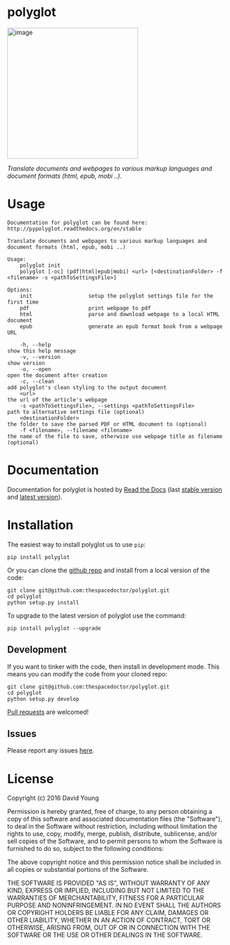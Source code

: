 polyglot
========

<img src="http://i.imgur.com/eifuDPP.png" alt="image" width="300" />

*Translate documents and webpages to various markup languages and
document formats (html, epub, mobi ..)*.

Usage
=====

    Documentation for polyglot can be found here: http://pypolyglot.readthedocs.org/en/stable

    Translate documents and webpages to various markup languages and document formats (html, epub, mobi ..)

    Usage:
        polyglot init
        polyglot [-oc] (pdf|html|epub|mobi) <url> [<destinationFolder> -f <filename> -s <pathToSettingsFile>]

    Options:
        init                  setup the polyglot settings file for the first time
        pdf                   print webpage to pdf
        html                  parse and download webpage to a local HTML document
        epub                  generate an epub format book from a webpage URL

        -h, --help                                                      show this help message
        -v, --version                                                   show version
        -o, --open                                                      open the document after creation
        -c, --clean                                                     add polyglot's clean styling to the output document
        <url>                                                           the url of the article's webpage
        -s <pathToSettingsFile>, --settings <pathToSettingsFile>        path to alternative settings file (optional)
        <destinationFolder>                                             the folder to save the parsed PDF or HTML document to (optional)
        -f <filename>, --filename <filename>                            the name of the file to save, otherwise use webpage title as filename (optional)

Documentation
=============

Documentation for polyglot is hosted by [Read the
Docs](http://pypolyglot.readthedocs.org/en/stable/) (last [stable
version](http://pypolyglot.readthedocs.org/en/stable/) and [latest
version](http://pypolyglot.readthedocs.org/en/latest/)).

Installation
============

The easiest way to install polyglot us to use `pip`:

    pip install polyglot

Or you can clone the [github
repo](https://github.com/thespacedoctor/polyglot) and install from a
local version of the code:

    git clone git@github.com:thespacedoctor/polyglot.git
    cd polyglot
    python setup.py install

To upgrade to the latest version of polyglot use the command:

    pip install polyglot --upgrade

Development
-----------

If you want to tinker with the code, then install in development mode.
This means you can modify the code from your cloned repo:

    git clone git@github.com:thespacedoctor/polyglot.git
    cd polyglot
    python setup.py develop

[Pull requests](https://github.com/thespacedoctor/polyglot/pulls) are
welcomed!

Issues
------

Please report any issues
[here](https://github.com/thespacedoctor/polyglot/issues).

License
=======

Copyright (c) 2016 David Young

Permission is hereby granted, free of charge, to any person obtaining a
copy of this software and associated documentation files (the
"Software"), to deal in the Software without restriction, including
without limitation the rights to use, copy, modify, merge, publish,
distribute, sublicense, and/or sell copies of the Software, and to
permit persons to whom the Software is furnished to do so, subject to
the following conditions:

The above copyright notice and this permission notice shall be included
in all copies or substantial portions of the Software.

THE SOFTWARE IS PROVIDED "AS IS", WITHOUT WARRANTY OF ANY KIND, EXPRESS
OR IMPLIED, INCLUDING BUT NOT LIMITED TO THE WARRANTIES OF
MERCHANTABILITY, FITNESS FOR A PARTICULAR PURPOSE AND NONINFRINGEMENT.
IN NO EVENT SHALL THE AUTHORS OR COPYRIGHT HOLDERS BE LIABLE FOR ANY
CLAIM, DAMAGES OR OTHER LIABILITY, WHETHER IN AN ACTION OF CONTRACT,
TORT OR OTHERWISE, ARISING FROM, OUT OF OR IN CONNECTION WITH THE
SOFTWARE OR THE USE OR OTHER DEALINGS IN THE SOFTWARE.
